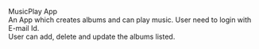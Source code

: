 MusicPlay App<br>
An App which creates albums and can play music. User need to login with E-mail Id.<br>
User can add, delete and update the albums listed.
